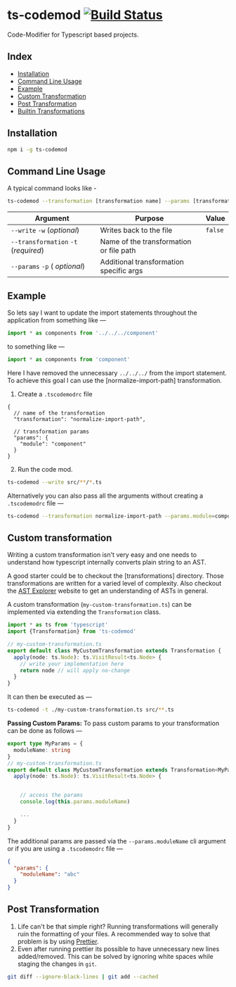 # ts-codemod [![Build Status](https://travis-ci.com/tusharmath/ts-codemod.svg?branch=master)](https://travis-ci.com/tusharmath/ts-codemod)

Code-Modifier for Typescript based projects.

## Index

- [Installation](#installation)
- [Command Line Usage](#command-line-usage)
- [Example](#example)
- [Custom Transformation](#custom-transformation)
- [Post Transformation](#post-transformation)
- [Builtin Transformations](https://github.com/tusharmath/ts-codemod/blob/master/CODEMOD.md)

## Installation

```bash
npm i -g ts-codemod
```

## Command Line Usage

A typical command looks like -

```bash
ts-codemod --transformation [transformation name] --params [transformation params] --write [glob pattern]
```

| **Argument**                         | **Purpose**                             | **Value** |
| ------------------------------------ | --------------------------------------- | --------- |
| `--write` `-w` (_optional_)          | Writes back to the file                 | `false`   |
| `--transformation` `-t` (_required_) | Name of the transformation or file path |           |
| `--params` `-p` ( _optional_)        | Additional transformation specific args |           |

## Example

So lets say I want to update the import statements throughout the application from something like —

```ts
import * as components from '../../../component'
```

to something like —

```ts
import * as components from 'component'
```

Here I have removed the unnecessary `../../../` from the import statement. To achieve this goal I can use the [normalize-import-path] transformation.

1.  Create a `.tscodemodrc` file

```jsonc
{
  // name of the transformation
  "transformation": "normalize-import-path",

  // transformation params
  "params": {
    "module": "component"
  }
}
```

2.  Run the code mod.

```bash
ts-codemod --write src/**/*.ts
```

Alternatively you can also pass all the arguments without creating a `.tscodemodrc` file —

```bash
ts-codemod --transformation normalize-import-path --params.module=component --write src/**/*.ts
```

## Custom transformation

Writing a custom transformation isn't very easy and one needs to understand how typescript internally converts plain string to an AST.

A good starter could be to checkout the [transformations] directory. Those transformations are written for a varied level of complexity. Also checkout the [AST Explorer](https://astexplorer.net/) website to get an understanding of ASTs in general.

A custom transformation (`my-custom-transformation.ts`) can be implemented via extending the `Transformation` class.

```ts
import * as ts from 'typescript'
import {Transformation} from 'ts-codemod'

// my-custom-transformation.ts
export default class MyCustomTransformation extends Transformation {
  apply(node: ts.Node): ts.VisitResult<ts.Node> {
    // write your implementation here
    return node // will apply no-change
  }
}
```

It can then be executed as —

```bash
ts-codemod -t ./my-custom-transformation.ts src/**.ts
```

**Passing Custom Params:**
To pass custom params to your transformation can be done as follows —

```ts
export type MyParams = {
  moduleName: string
}
// my-custom-transformation.ts
export default class MyCustomTransformation extends Transformation<MyParams> {
  apply(node: ts.Node): ts.VisitResult<ts.Node> {


    // access the params
    console.log(this.params.moduleName)

    ...
  }
}
```
The additional params are passed via the `--params.moduleName` cli argument or if you are using a `.tscodemodrc` file —
```json
{
  "params": {
    "moduleName": "abc"
  }
}
```

## Post Transformation

1.  Life can't be that simple right? Running transformations will generally ruin the formatting of your files. A recommended way to solve that problem is by using [Prettier].
2.  Even after running prettier its possible to have unnecessary new lines added/removed. This can be solved by ignoring white spaces while staging the changes in `git`.

```bash
git diff --ignore-black-lines | git add --cached
```

[prettier]: https://prettier.io
